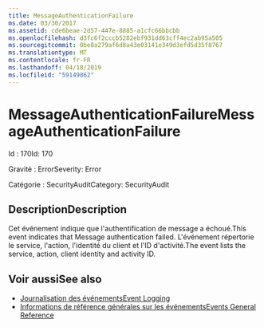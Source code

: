```yaml
---
title: MessageAuthenticationFailure
ms.date: 03/30/2017
ms.assetid: cde6beae-2d57-447e-8885-a1cfc66bbcbb
ms.openlocfilehash: d3fc6f2cccb5282ebf931dd63cff4ec2ab95a505
ms.sourcegitcommit: 0be8a279af6d8a43e03141e349d3efd5d35f8767
ms.translationtype: MT
ms.contentlocale: fr-FR
ms.lasthandoff: 04/18/2019
ms.locfileid: "59149862"
---
```

# <a name="messageauthenticationfailure"></a><span data-ttu-id="b6a91-102">MessageAuthenticationFailure</span><span class="sxs-lookup"><span data-stu-id="b6a91-102">MessageAuthenticationFailure</span></span>
<span data-ttu-id="b6a91-103">Id : 170</span><span class="sxs-lookup"><span data-stu-id="b6a91-103">Id: 170</span></span>  
  
 <span data-ttu-id="b6a91-104">Gravité : Error</span><span class="sxs-lookup"><span data-stu-id="b6a91-104">Severity: Error</span></span>  
  
 <span data-ttu-id="b6a91-105">Catégorie : SecurityAudit</span><span class="sxs-lookup"><span data-stu-id="b6a91-105">Category: SecurityAudit</span></span>  
  
## <a name="description"></a><span data-ttu-id="b6a91-106">Description</span><span class="sxs-lookup"><span data-stu-id="b6a91-106">Description</span></span>  
 <span data-ttu-id="b6a91-107">Cet événement indique que l'authentification de message a échoué.</span><span class="sxs-lookup"><span data-stu-id="b6a91-107">This event indicates that Message authentication failed.</span></span> <span data-ttu-id="b6a91-108">L'événement répertorie le service, l'action, l'identité du client et l'ID d'activité.</span><span class="sxs-lookup"><span data-stu-id="b6a91-108">The event lists the service, action, client identity and activity ID.</span></span>  
  
## <a name="see-also"></a><span data-ttu-id="b6a91-109">Voir aussi</span><span class="sxs-lookup"><span data-stu-id="b6a91-109">See also</span></span>

- [<span data-ttu-id="b6a91-110">Journalisation des événements</span><span class="sxs-lookup"><span data-stu-id="b6a91-110">Event Logging</span></span>](../../../../../docs/framework/wcf/diagnostics/event-logging/index.md)
- [<span data-ttu-id="b6a91-111">Informations de référence générales sur les événements</span><span class="sxs-lookup"><span data-stu-id="b6a91-111">Events General Reference</span></span>](../../../../../docs/framework/wcf/diagnostics/event-logging/events-general-reference.md)
